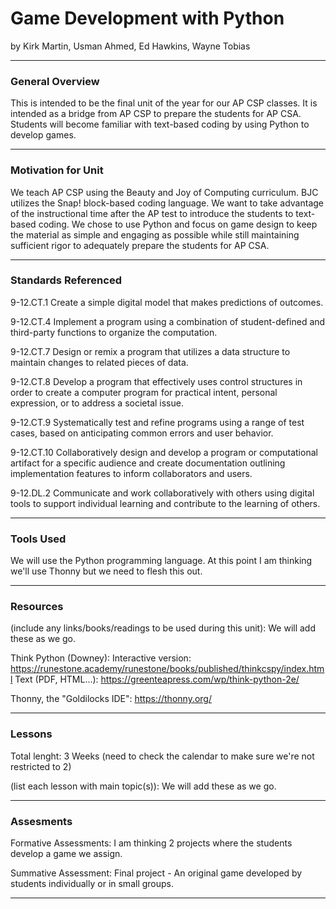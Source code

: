# Game Development with Python
by Kirk Martin, Usman Ahmed, Ed Hawkins, Wayne Tobias

-----

### General Overview
This is intended to be the final unit of the year for our AP CSP classes. It is intended as a bridge from AP CSP to prepare the students for AP CSA. Students will become familiar with text-based coding by using Python to develop games.

---

### Motivation for Unit
We teach AP CSP using the Beauty and Joy of Computing curriculum. BJC utilizes the Snap! block-based coding language. We want to take advantage of the instructional time after the AP test to introduce the students to text-based coding. We chose to use Python and focus on game design to keep the material as simple and engaging as possible while still maintaining sufficient rigor to adequately prepare the students for AP CSA.

---

### Standards Referenced
9-12.CT.1 Create a simple digital model that makes predictions of outcomes.

9-12.CT.4 Implement a program using a combination of student-defined and third-party functions to organize the computation.

9-12.CT.7 Design or remix a program that utilizes a data structure to maintain changes to related pieces of data.

9-12.CT.8 Develop a program that effectively uses control structures in order to create a computer program for practical intent, personal expression, or to address a societal issue.

9-12.CT.9 Systematically test and refine programs using a range of test cases, based on anticipating common errors and user behavior.

9-12.CT.10 Collaboratively design and develop a program or computational artifact for a specific audience and create documentation outlining implementation features to inform collaborators and users.

9-12.DL.2 Communicate and work collaboratively with others using digital tools to support individual learning and contribute to the learning of others.

---

### Tools Used
We will use the Python programming language. At this point I am thinking we'll use Thonny but we need to flesh this out.

---

### Resources
(include any links/books/readings to be used during this unit): We will add these as we go.

Think Python (Downey):
Interactive version: https://runestone.academy/runestone/books/published/thinkcspy/index.html
Text (PDF, HTML...): https://greenteapress.com/wp/think-python-2e/

Thonny, the "Goldilocks IDE": https://thonny.org/


---

### Lessons
Total lenght: 3 Weeks (need to check the calendar to make sure we're not restricted to 2)

(list each lesson with main topic(s)): We will add these as we go.

---

### Assesments
Formative Assessments: I am thinking 2 projects where the students develop a game we assign.

Summative Assessment: Final project - An original game developed by students individually or in small groups.

---
